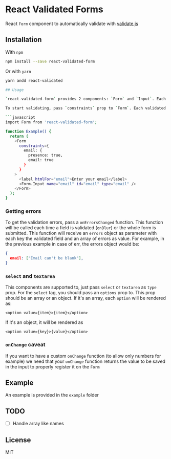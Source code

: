 React Validated Forms
=====================

React `Form` component to automatically validate with [validate.js](https://validatejs.org)

## Installation

With `npm`

```bash
npm install --save react-validated-form
```

Or with `yarn`

```bash
yarn andd react-validated

## Usage

`react-validated-form` provides 2 components: `Form` and `Input`. Each is intended to substitute `form` and `input` components, so you can pass the `props` you usually do.

To start validating, pass `constraints` prop to `Form`. Each validated item should have a matching `Input` with that name. For example, if you want to validate an `email`:

```javascript
import Form from 'react-validated-form';

function Example() {
  return (
    <Form
      constraints={
        email: {
          presence: true,
          email: true
        }
      }
    >
      <label htmlFor="email">Enter your email</label>
      <Form.Input name="email" id="email" type="email" />
    </Form>
  );
}
```

### Getting errors

To get the validation errors, pass a `onErrorsChanged` function. This function will be called each time a field is validated (`onBlur`) or the whole form is submitted. This function will receive an `errors` object as parameter with each key the validated field and an array of errors as value. For example, in the previous example in case of err, the errors object would be:

```json
{
  email: ["Email can't be blank"],
}
```

### `select` and `textarea`
This components are supported to, just pass `select` or `textarea` as `type` prop. For the `select` tag, you should pass an `options` prop to. This prop should be an array or an object. If it's an array, each `option` will be rendered as:

```
<option value={item}>{item}</option>
```

If it's an object, it will be rendered as

```
<option value={key}>{value}</option>
```

### `onChange` caveat

If you want to have a custom `onChange` function (to allow only numbers for example) we need that your `onChange` function returns the value to be saved in the input to properly register it on the `Form`

## Example

An example is provided in the `example` folder

## TODO

- [ ] Handle array like names

## License

MIT

